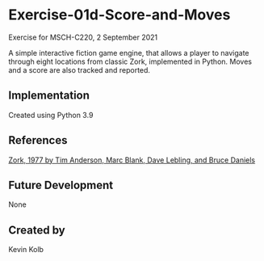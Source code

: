 
# Exercise-01d-Score-and-Moves
Exercise for MSCH-C220, 2 September 2021

A simple interactive fiction game engine, that allows a player to navigate through eight locations from classic Zork, implemented in Python. Moves and a score are also tracked and reported.

## Implementation
Created using Python 3.9

## References
[Zork, 1977 by Tim Anderson, Marc Blank, Dave Lebling, and Bruce Daniels](https://en.wikipedia.org/wiki/Zork)

## Future Development
None

## Created by
Kevin Kolb
